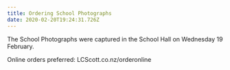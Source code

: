 ```yaml
---
title: Ordering School Photographs
date: 2020-02-20T19:24:31.726Z
---
```

The School Photographs were captured in the School Hall on Wednesday 19 February.  

Online orders preferred: LCScott.co.nz/orderonline
